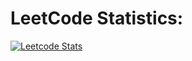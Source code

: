 # LeetCode Statistics:
                                
[![Leetcode Stats](https://leetcard.jacoblin.cool/dontpaniczy?theme=dark&font=Baloo&ext=contest)](https://leetcode.com/dontpaniczy/)
<!--
**dontpanicw/dontpanicw** is a ✨ _special_ ✨ repository because its `README.md` (this file) appears on your GitHub profile.

Here are some ideas to get you started:

- 🔭 I’m currently working on ...
- 🌱 I’m currently learning ...
- 👯 I’m looking to collaborate on ...
- 🤔 I’m looking for help with ...
- 💬 Ask me about ...
- 📫 How to reach me: ...
- 😄 Pronouns: ...
- ⚡ Fun fact: ...
-->
